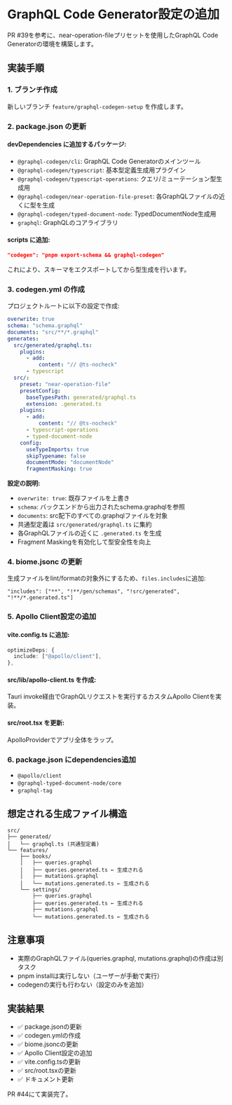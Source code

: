 # GraphQL Code Generator設定の追加

PR #39を参考に、near-operation-fileプリセットを使用したGraphQL Code Generatorの環境を構築します。

## 実装手順

### 1. ブランチ作成

新しいブランチ `feature/graphql-codegen-setup` を作成します。

### 2. package.json の更新

#### devDependencies に追加するパッケージ:

- `@graphql-codegen/cli`: GraphQL Code Generatorのメインツール
- `@graphql-codegen/typescript`: 基本型定義生成用プラグイン
- `@graphql-codegen/typescript-operations`: クエリ/ミューテーション型生成用
- `@graphql-codegen/near-operation-file-preset`: 各GraphQLファイルの近くに型を生成
- `@graphql-codegen/typed-document-node`: TypedDocumentNode生成用
- `graphql`: GraphQLのコアライブラリ

#### scripts に追加:

```json
"codegen": "pnpm export-schema && graphql-codegen"
```

これにより、スキーマをエクスポートしてから型生成を行います。

### 3. codegen.yml の作成

プロジェクトルートに以下の設定で作成:

```yaml
overwrite: true
schema: "schema.graphql"
documents: "src/**/*.graphql"
generates:
  src/generated/graphql.ts:
    plugins:
      - add:
          content: "// @ts-nocheck"
      - typescript
  src/:
    preset: "near-operation-file"
    presetConfig:
      baseTypesPath: generated/graphql.ts
      extension: .generated.ts
    plugins:
      - add:
          content: "// @ts-nocheck"
      - typescript-operations
      - typed-document-node
    config:
      useTypeImports: true
      skipTypename: false
      documentMode: "documentNode"
      fragmentMasking: true
```

**設定の説明:**

- `overwrite: true`: 既存ファイルを上書き
- `schema`: バックエンドから出力されたschema.graphqlを参照
- `documents`: src配下のすべての.graphqlファイルを対象
- 共通型定義は `src/generated/graphql.ts` に集約
- 各GraphQLファイルの近くに `.generated.ts` を生成
- Fragment Maskingを有効化して型安全性を向上

### 4. biome.jsonc の更新

生成ファイルをlint/formatの対象外にするため、`files.includes`に追加:

```jsonc
"includes": ["**", "!**/gen/schemas", "!src/generated", "!**/*.generated.ts"]
```

### 5. Apollo Client設定の追加

#### vite.config.ts に追加:

```typescript
optimizeDeps: {
  include: ["@apollo/client"],
},
```

#### src/lib/apollo-client.ts を作成:

Tauri invoke経由でGraphQLリクエストを実行するカスタムApollo Clientを実装。

#### src/root.tsx を更新:

ApolloProviderでアプリ全体をラップ。

### 6. package.json にdependencies追加

- `@apollo/client`
- `@graphql-typed-document-node/core`
- `graphql-tag`

## 想定される生成ファイル構造

```
src/
├── generated/
│   └── graphql.ts (共通型定義)
└── features/
    ├── books/
    │   ├── queries.graphql
    │   ├── queries.generated.ts ← 生成される
    │   ├── mutations.graphql
    │   └── mutations.generated.ts ← 生成される
    └── settings/
        ├── queries.graphql
        ├── queries.generated.ts ← 生成される
        ├── mutations.graphql
        └── mutations.generated.ts ← 生成される
```

## 注意事項

- 実際のGraphQLファイル(queries.graphql, mutations.graphql)の作成は別タスク
- pnpm installは実行しない（ユーザーが手動で実行）
- codegenの実行も行わない（設定のみを追加）

## 実装結果

- ✅ package.jsonの更新
- ✅ codegen.ymlの作成
- ✅ biome.jsoncの更新
- ✅ Apollo Client設定の追加
- ✅ vite.config.tsの更新
- ✅ src/root.tsxの更新
- ✅ ドキュメント更新

PR #44にて実装完了。

